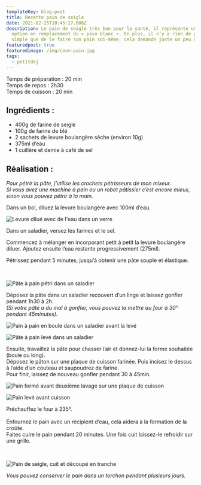 ```yaml
---
templateKey: blog-post
title: Recette pain de seigle
date: 2021-02-25T10:45:27.686Z
description: Le pain de seigle très bon pour la santé, il représente une bonne
  option en remplacement du « pain blanc ». En plus, il n’y a rien de plus
  simple que de le faire son pain soi-même, cela demande juste un peu de temps.
featuredpost: true
featuredimage: /img/couv-pain.jpg
tags:
  - petitdej
---
```

Temps de préparation : 20 min\
Temps de repos : 2h30\
Temps de cuisson : 20 min

## Ingrédients :

* 400g de farine de seigle
* 100g de farine de blé
* 2 sachets de levure boulangère sèche (environ 10g)
* 375ml d’eau
* 1 cuillère et demie à café de sel

## Réalisation :

*Pour pétrir la pâte, j’utilise les crochets pétrisseurs de mon mixeur.\
Si vous avez une machine à pain ou un robot pâtissier c’est encore mieux, sinon vous pouvez pétrir à la main.* 

Dans un bol, diluez la levure boulangère avec 100ml d’eau.

![Levure dilué avec de l'eau dans un verre ](/img/levure.jpg "Levure")

Dans un saladier, versez les farines et le sel.

Commencez à mélanger en incorporant petit à petit la levure boulangère diluer. Ajoutez ensuite l’eau restante progressivement (275ml).

Pétrissez pendant 5 minutes, jusqu’à obtenir une pâte souple et élastique.

 

![Pâte à pain pétri dans un saladier ](/img/pate-petri.jpg "Pétrissage de la pâte")

Déposez la pâte dans un saladier recouvert d’un linge et laissez gonfler pendant 1h30 à 2h.\
*(Si votre pâte a du mal à gonfler, vous pouvez la mettre au four à 30° pendant 45minutes).*

![Pain à pain en boule dans un saladier avant la levé](/img/pate.jpg "Pâte à pain ")

![Pâte à pain levé dans un saladier ](/img/pate-gonfle.jpg "Pâte à pain levé")

Ensuite, travaillez la pâte pour chasser l’air et donnez-lui la forme souhaitée (boule ou long).\
Déposez le pâton sur une plaque de cuisson farinée. Puis incisez le dessus à l’aide d’un couteau et saupoudrez de farine.\
Pour finir, laissez de nouveau gonfler pendant 30 à 45min. 

![Pain formé avant deuxième lavage sur une plaque de cuisson ](/img/pain-1.jpg "Pain formé avant deuxième levage ")

![Pain levé avant cuisson ](/img/pain-avant-cuisson.jpg "Pain levé avant cuisson ")

Préchauffez le four à 235°.\
\
Enfournez le pain avec un récipient d’eau, cela aidera à la formation de la croûte.  \
Faites cuire le pain pendant 20 minutes. Une fois cuit laissez-le refroidir sur une grille.

 

![Pain de seigle, cuit et découpé en tranche ](/img/pain-fini.jpg "Pain de seigle ")

*Vous pouvez conserver le pain dans un torchon pendant plusieurs jours.*
